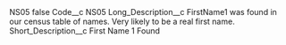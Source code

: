 <?xml version="1.0" encoding="UTF-8"?>
<CustomMetadata xmlns="http://soap.sforce.com/2006/04/metadata" xmlns:xsi="http://www.w3.org/2001/XMLSchema-instance" xmlns:xsd="http://www.w3.org/2001/XMLSchema">
    <label>NS05</label>
    <protected>false</protected>
    <values>
        <field>Code__c</field>
        <value xsi:type="xsd:string">NS05</value>
    </values>
    <values>
        <field>Long_Description__c</field>
        <value xsi:type="xsd:string">FirstName1 was found in our census table of names. Very likely to be a real first name.</value>
    </values>
    <values>
        <field>Short_Description__c</field>
        <value xsi:type="xsd:string">First Name 1 Found</value>
    </values>
</CustomMetadata>
